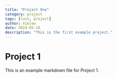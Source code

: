 ```yaml
---
title: "Project One"
category: project
tags: [rust, project]
author: Vikleo
date: 2024-05-18
description: "This is the first example project."
---
```

# Project 1

This is an example markdown file for Project 1. 